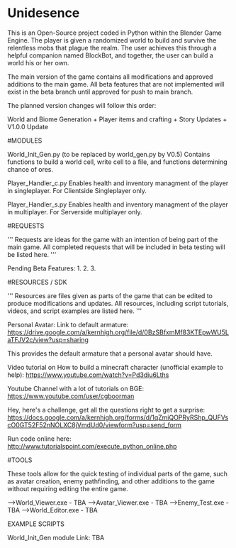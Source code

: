 # Unidesence
This is an Open-Source project coded in Python within the Blender Game Engine. The player is given a randomized world to build and survive the relentless mobs that plague the realm. The user achieves this through a helpful companion named BlockBot, and together, the user can build a world his or her own.

The main version of the game contains all modifications and approved additions to the main game. All beta features that are not implemented will exist in the beta branch until approved for push to main branch.

The planned version changes will follow this order:

World and Biome Generation + Player items and crafting + Story Updates + V1.0.0 Update









#MODULES


World_Init_Gen.py (to be replaced by world_gen.py by V0.5)
Contains functions to build a world cell, write cell to a file, and functions determining chance of ores.

Player_Handler_c.py
Enables health and inventory managment of the player in singleplayer. For Clientside Singleplayer only.

Player_Handler_s.py
Enables health and inventory managment of the player in multiplayer. For Serverside multiplayer only.


#REQUESTS

'''
Requests are ideas for the game with an intention of being part of the main game. All completed requests that will be included in beta testing will be listed here. 
'''

Pending Beta Features:
1.
2.
3.




#RESOURCES / SDK

'''
Resources are files given as parts of the game that can be edited to produce modifications and updates. All resources, including script tutorials, videos, and script examples are listed here.
'''

Personal Avatar:
    Link to default armature: https://drive.google.com/a/kernhigh.org/file/d/0BzSBfxmMf83KTEpwWU5LaTFJV2c/view?usp=sharing
    
This provides the default armature that a personal avatar should have.

Video tutorial on How to build a minecraft character (unofficial example to help):
https://www.youtube.com/watch?v=Pd3diu6Lths

Youtube Channel with a lot of tutorials on BGE: https://www.youtube.com/user/cgboorman

Hey, here's a challenge, get all the questions right to get a surprise: https://docs.google.com/a/kernhigh.org/forms/d/1qZmiQOPRyRShp_QUFVscO0GT52F52nNOLXC8jVmdUd0/viewform?usp=send_form

Run code online here: http://www.tutorialspoint.com/execute_python_online.php

#TOOLS

These tools allow for the quick testing of individual parts of the game, such as avatar creation, enemy pathfinding, and other additions to the game without requiring editing the entire game.

-->World_Viewer.exe - TBA
-->Avatar_Viewer.exe - TBA
-->Enemy_Test.exe - TBA
-->World_Editor.exe - TBA

EXAMPLE SCRIPTS

World_Init_Gen module
Link: TBA


